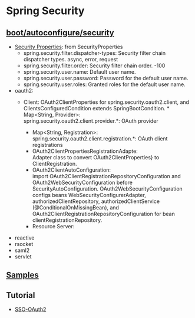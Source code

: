 # Spring Security

## [boot/autoconfigure/security](https://github.com/spring-projects/spring-boot/tree/master/spring-boot-project/spring-boot-autoconfigure/src/main/java/org/springframework/boot/autoconfigure/security)
* [Security Properties](https://docs.spring.io/spring-boot/docs/current/reference/html/appendix-application-properties.html#security-properties): from SecurityProperties
    * spring.security.filter.dispatcher-types: Security filter chain dispatcher types. async, error, request
    * spring.security.filter.order: Security filter chain order. -100
    * spring.security.user.name: Default user name.
    * spring.security.user.password: Password for the default user name.
    * spring.security.user.roles: Granted roles for the default user name.       
* oauth2: 
    * Client: OAuth2ClientProperties for spring.security.oauth2.client, and ClientsConfiguredCondition extends SpringBootCondition.               * Map<String, Provider>:          
            spring.security.oauth2.client.provider.\*: OAuth provider         
        * Map<String, Registration>:          
            spring.security.oauth2.client.registration.\*: OAuth client registrations            
        * OAuth2ClientPropertiesRegistrationAdapte:            
            Adapter class to convert OAuth2ClientProperties} to ClientRegistration.
        * OAuth2ClientAutoConfiguration:           
            import OAuth2ClientRegistrationRepositoryConfiguration and OAuth2WebSecurityConfiguration before SecurityAutoConfiguration. OAuth2WebSecurityConfiguration configs beans WebSecurityConfigurerAdapter, authorizedClientRepository, authorizedClientService (@ConditionalOnMissingBean), and OAuth2ClientRegistrationRepositoryConfiguration for bean clientRegistrationRepository. 

      - Resource Server: 
   
- reactive
- rsocket	
- saml2	
- servlet

## [Samples](https://github.com/spring-projects/spring-security/tree/master/samples/boot/oauth2login)

## Tutorial
- [SSO-OAuth2](https://www.baeldung.com/sso-spring-security-oauth2)
